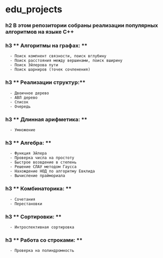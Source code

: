 # edu_projects


 ### h2 В этом репозитории собраны реализации популярных алгоритмов на языке C++
      
  ### h3  ** Алгоритмы на графах: **
      - Поиск компнент связности, поиск вглубину
      - Поиск расстояния между вершинами, поиск вширину
      - Поиск Эйлерова пути
      - Поиск шарниров (точек сочленения)
    
  ### h3 **  Реализации структур:**
      - Двоичное дерево
      - АВЛ дерево
      - Список
      - Очередь
      
  ### h3  ** Длинная арифметика: **
      - Умножение
    
  ### h3  **  Алгебра: **
      - Функция Эйлера
      - Проверка числа на простоту
      - Быстрое возвдение в степень
      - Решение СЛАУ методом Гаусса
      - Нахождение НОД по алгоритму Евклида
      - Вычисление праймориала
     
  ### h3  ** Комбинаторика: **
      - Сочетания 
      - Перестановки
      
  ### h3   ** Сортировки: **
      - Интроспективная сортировка
    
  ### h3  **  Работа со строками: **
      - Проверка на полиндромность
      
      
